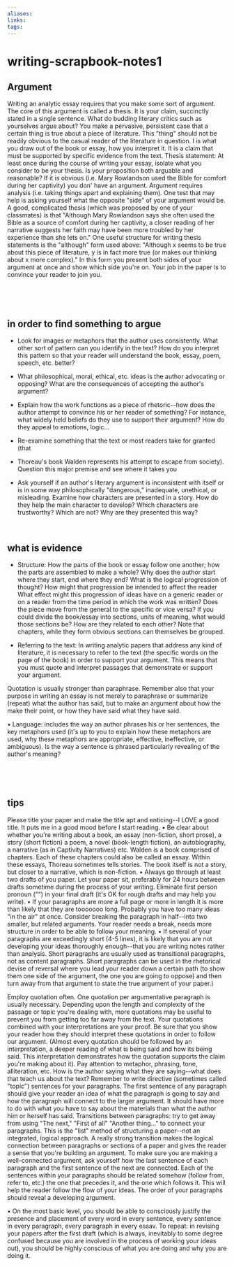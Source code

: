 ```yaml
---
aliases: 
links: 
tags: 
---
```

# writing-scrapbook-notes1

## Argument

Writing an analytic essay requires that you make some sort of argument. The core of this argument is called a thesis. It is your claim, succinctly stated in a single sentence. What do budding literary critics such as yourselves argue about? You make a pervasive, persistent case that a certain thing is true about a piece of literature. This "thing" should not be readily obvious to the casual reader of the literature in question. I is what you draw out of the book or essay, how you interpret it. It is a claim that must be supported by specific evidence from the text.
Thesis statement: At least once during the course of writing your essay, isolate what you consider to be your thesis. Is your proposition both arguable and reasonable? If it is obvious (i.e. Mary Rowlandson used the Bible for comfort during her captivity) you don' have an argument. Argument requires analysis (i.e. taking things apart and explaining them). One test that may help is asking yourself what the opposite "side" of your argument would be. A good, complicated thesis (which was proposed by one of your classmates) is that "Although Mary Rowlandson says she often used the Bible as a source of comfort during her captivity, a closer reading of her narrative suggests her faith may have been more troubled by her experience than she lets on." One useful structure for writing thesis statements is the "although" form used above: "Although x seems to be true about this piece of literature, y is in fact more true (or makes our thinking about x more complex)." In this form you present both sides of your argument at once and show which side you're on. Your job in the paper is to convince your reader to join you.

‍

‍

## in order to find something to argue

* Look for images or metaphors that the author uses consistently. What other sort of pattern can you identify in the text? How do you interpret this pattern so that your reader will understand the book, essay, poem, speech, etc. better?

* ﻿﻿What philosophical, moral, ethical, etc. ideas is the author advocating or opposing? What are the consequences of accepting the author's argument?

* ﻿﻿Explain how the work functions as a piece of rhetoric--how does the author attempt to convince his or her reader of something? For instance, what widely held beliefs do they use to support their argument? How do they appeal to emotions, logic...

* ﻿﻿Re-examine something that the text or most readers take for granted (that

* Thoreau's book Walden represents his attempt to escape from society).
  Question this major premise and see where it takes you

* ﻿﻿Ask yourself if an author's literary argument is inconsistent with itself or is in some way philosophically "dangerous," inadequate, unethical, or misleading.
  Examine how characters are presented in a story. How do they help the main character to develop? Which characters are trustworthy? Which are not? Why are they presented this way?

‍

## what is evidence

* ﻿﻿Structure: How the parts of the book or essay follow one another; how the parts are assembled to make a whole? Why does the author start where they start, end where they end? What is the logical progression of thought? How might that progression be intended to affect the reader What effect might this progression of ideas have on a generic reader or on a reader from the time period in which the work was written? Does the piece move from the general to the specific or vice versa? If you could divide the book/essay into sections, units of meaning, what would those sections be? How are they related to each other? Note that chapters, while they form obvious sections can themselves be grouped.

* ﻿﻿Referring to the text: In writing analytic papers that address any kind of literature, it is necessary to refer to the text (the specific words on the page of the book) in order to support your argument. This means that you must quote and interpret passages that demonstrate or support your argument.

Quotation is usually stronger than paraphrase. Remember also that your purpose in writing an essay is not merely to paraphrase or summarize (repeat) what the author has said, but to make an argument about how the make their point, or how they have said what they have said.

• Language: includes the way an author phrases his or her sentences, the key metaphors used (it's up to you to explain how these metaphors are used, why these metaphors are appropriate, effective, ineffective, or ambiguous). Is the way a sentence is phrased particularly revealing of the author's meaning?

‍

‍

## tips

Please title your paper and make the title apt and enticing--I LOVE a good title. It puts me in a good mood before I start reading.
• Be clear about whether you're writing about a book, an essay (non-fiction, short prose), a story (short fiction) a poem, a novel (book-length fiction), an autobiography, a narrative (as in Captivity Narratives) etc. Walden is a book comprised of chapters. Each of these chapters could also be called an essay. Within these essays, Thoreau sometimes tells stories. The book itself is not a story, but closer to a narrative, which is non-fiction.
• Always go through at least two drafts of you paper. Let your paper sit, preferably for 24 hours between drafts sometime during the process of your writing.
Eliminate first person pronoun ("") in your final draft (it's OK for rough drafts and may help you write).
• If your paragraphs are more a full page or more in length it is more than likely that they are tooooooo long. Probably you have too many ideas "in the air" at once. Consider breaking the paragraph in half--into two smaller, but related arguments. Your reader needs a break, needs more structure in order to be able to follow your meaning.
• If several of your paragraphs are exceedingly short (4-5 lines), it is likely that you are not developing your ideas thoroughly enough--that you are writing notes rather than analysis.
Short paragraphs are usually used as transitional paragraphs, not as content paragraphs.
Short paragraphs can be used in the rhetorical devise of reversal where you lead your reader down a certain path (to show them one side of the argument, the one you are going to oppose) and then turn away from that argument to state the true argument of your paper.)

Employ quotation often. One quotation per argumentative paragraph is usually necessary. Depending upon the length and complexity of the passage or topic you're dealing with, more quotations may be useful to prevent you from getting too far away from the text. Your quotations combined with your interpretations are your proof. Be sure that you show your reader how they should interpret these quotations in order to follow our argument. (Almost every quotation should be followed by an interpretation, a deeper reading of what is being said and how its being said. This interpretation demonstrates how the quotation supports the claim you're making about it). Pay attention to metaphor, phrasing, tone, alliteration, etc. How is the author saying what they are saying--what does that teach us about the text?
Remember to write directive (sometimes called "topic") sentences for your paragraphs. The first sentence of any paragraph should give your reader an idea of what the paragraph is going to say and how the paragraph will connect to the larger argument. It should have more to do with what you have to say about the materials than what the author him or herself has said.
Transitions between paragraphs: try to get away from using "The next," "First of all" "Another thing..." to connect your paragraphs. This is the "list" method of structuring a paper--not an integrated, logical approach. A really strong transition makes the logical connection between paragraphs or sections of a paper and gives the reader a sense that you're building an argument. To make sure you are making a well-connected argument, ask yourself how the last sentence of each paragraph and the first sentence of the next are connected. Each of the sentences within your paragraphs should be related somehow (follow from, refer to, etc.) the one that precedes it, and the one which follows it. This will help the reader follow the flow of your ideas. The order of your paragraphs should reveal a developing argument.

• On the most basic level, you should be able to consciously justify the presence and placement of every word in every sentence, every sentence in every paragraph, every paragraph in every essav. To repeat: in revising your papers after the first draft (which is always, inevitably to some degree confused because you are involved in the process of working your ideas out), you should be highly conscious of what you are doing and why you are doing it.
